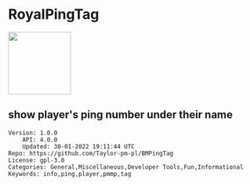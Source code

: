 # RoyalPingTag
<img src="https://raw.githubusercontent.com/RoyalTeamDeveloper/RoyalPingTag/f071e56c059e80f843f9cdec9978028a9460e803/icon.png" width="128" height="128" />

## show player's ping number under their name
```properties
Version: 1.0.0
    API: 4.0.0
    Updated: 30-01-2022 19:11:44 UTC
Repo: https://github.com/Taylor-pm-pl/BMPingTag
License: gpl-3.0
Categories: General,Miscellaneous,Developer Tools,Fun,Informational
Keywords: info,ping,player,pmmp,tag
```